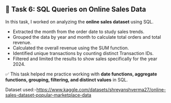 ## 📝 Task 6: SQL Queries on Online Sales Data  

In this task, I worked on analyzing the **online sales dataset** using SQL.  

- Extracted the month from the order date to study sales trends.  
- Grouped the data by year and month to calculate total orders and total revenue.  
- Calculated the overall revenue using the SUM function.  
- Identified unique transactions by counting distinct Transaction IDs.  
- Filtered and limited the results to show sales specifically for the year 2024.  

✅ This task helped me practice working with **date functions, aggregate functions, grouping, filtering, and distinct values** in SQL.  

Dataset used:-https://www.kaggle.com/datasets/shreyanshverma27/online-sales-dataset-popular-marketplace-data
